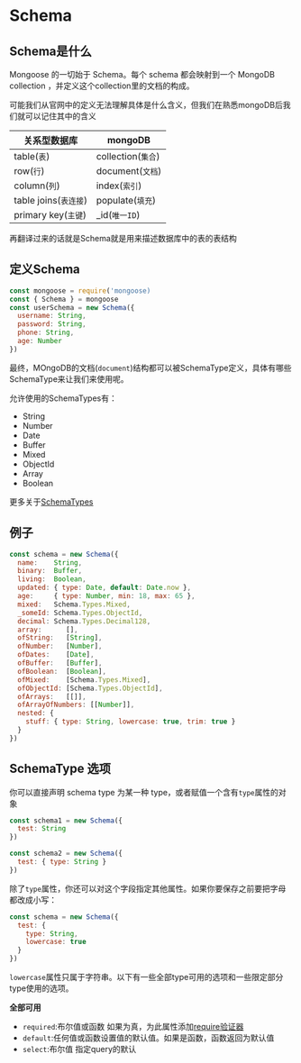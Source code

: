 # Schema

## Schema是什么

Mongoose 的一切始于 Schema。每个 schema 都会映射到一个 MongoDB collection ，并定义这个collection里的文档的构成。

可能我们从官网中的定义无法理解具体是什么含义，但我们在熟悉mongoDB后我们就可以记住其中的含义


| 关系型数据库 | mongoDB |
| --- | -------------- |
| table(`表`) | collection(`集合`) |
| row(`行`) | document(`文档`) |
| column(`列`) | index(`索引`) |
| table joins(`表连接`) | populate(`填充`) |
| primary key(`主键`) | _id(`唯一ID`) |

再翻译过来的话就是Schema就是用来描述数据库中的表的表结构

## 定义Schema

```javascript
const mongoose = require('mongoose)
const { Schema } = mongoose
const userSchema = new Schema({
  username: String,
  password: String,
  phone: String,
  age: Number
})
```

最终，MOngoDB的文档(`document`)结构都可以被SchemaType定义，具体有哪些SchemaType来让我们来使用呢。

允许使用的SchemaTypes有：

* String
* Number
* Date
* Buffer
* Mixed
* ObjectId
* Array
* Boolean

更多关于[SchemaTypes](https://mongoosejs.com/docs/schematypes.html)

## 例子

```javascript
const schema = new Schema({
  name:    String,
  binary:  Buffer,
  living:  Boolean,
  updated: { type: Date, default: Date.now },
  age:     { type: Number, min: 18, max: 65 },
  mixed:   Schema.Types.Mixed,
  _someId: Schema.Types.ObjectId,
  decimal: Schema.Types.Decimal128,
  array:      [],
  ofString:   [String],
  ofNumber:   [Number],
  ofDates:    [Date],
  ofBuffer:   [Buffer],
  ofBoolean:  [Boolean],
  ofMixed:    [Schema.Types.Mixed],
  ofObjectId: [Schema.Types.ObjectId],
  ofArrays:   [[]],
  ofArrayOfNumbers: [[Number]],
  nested: {
    stuff: { type: String, lowercase: true, trim: true }
  }
})
```

## SchemaType 选项

你可以直接声明 schema type 为某一种 type，或者赋值一个含有`type`属性的对象

```javascript
const schema1 = new Schema({
  test: String
})

const schema2 = new Schema({
  test: { type: String }
})
```

除了`type`属性，你还可以对这个字段指定其他属性。如果你要保存之前要把字母都改成小写：

```javascript
const schema = new Schema({
  test: {
    type: String,
    lowercase: true
  }
})
```

`lowercase`属性只属于字符串。以下有一些全部type可用的选项和一些限定部分type使用的选项。

**全部可用**

* `required`:布尔值或函数 如果为真，为此属性添加[require验证器](https://mongoosejs.com/docs/validation.html#built-in-validators)
* `default`:任何值或函数设置值的默认值。如果是函数，函数返回为默认值
* `select`:布尔值 指定query的默认
